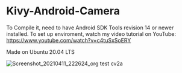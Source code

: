 # Kivy-Android-Camera

To Compile it, need to have Android SDK Tools revision 14 or newer installed.
To set up enviroment, watch my video tutorial on YouTube:
https://www.youtube.com/watch?v=c4tuSxSoERY

Made on Ubuntu 20.04 LTS


![Screenshot_20210411_222624_org test cv2a](https://user-images.githubusercontent.com/72749248/114322063-26f35880-9b16-11eb-8199-0c4667cee0df.jpg)


